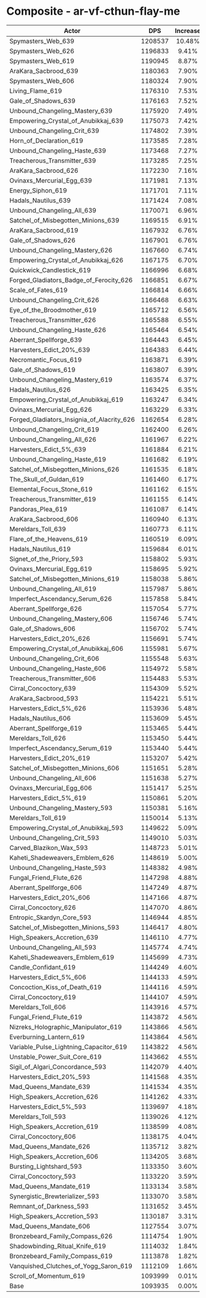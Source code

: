# Composite - ar-vf-cthun-flay-me
| Actor | DPS | Increase |
|---|:---:|:---:|
|Spymasters_Web_639|1208537|10.48%|
|Spymasters_Web_626|1196833|9.41%|
|Spymasters_Web_619|1190945|8.87%|
|AraKara_Sacbrood_639|1180363|7.90%|
|Spymasters_Web_606|1180324|7.90%|
|Living_Flame_619|1176310|7.53%|
|Gale_of_Shadows_639|1176163|7.52%|
|Unbound_Changeling_Mastery_639|1175920|7.49%|
|Empowering_Crystal_of_Anubikkaj_639|1175073|7.42%|
|Unbound_Changeling_Crit_639|1174802|7.39%|
|Horn_of_Declaration_619|1173585|7.28%|
|Unbound_Changeling_Haste_639|1173468|7.27%|
|Treacherous_Transmitter_639|1173285|7.25%|
|AraKara_Sacbrood_626|1172230|7.16%|
|Ovinaxs_Mercurial_Egg_639|1171981|7.13%|
|Energy_Siphon_619|1171701|7.11%|
|Hadals_Nautilus_639|1171424|7.08%|
|Unbound_Changeling_All_639|1170071|6.96%|
|Satchel_of_Misbegotten_Minions_639|1169515|6.91%|
|AraKara_Sacbrood_619|1167932|6.76%|
|Gale_of_Shadows_626|1167901|6.76%|
|Unbound_Changeling_Mastery_626|1167660|6.74%|
|Empowering_Crystal_of_Anubikkaj_626|1167175|6.70%|
|Quickwick_Candlestick_619|1166996|6.68%|
|Forged_Gladiators_Badge_of_Ferocity_626|1166851|6.67%|
|Scale_of_Fates_619|1166814|6.66%|
|Unbound_Changeling_Crit_626|1166468|6.63%|
|Eye_of_the_Broodmother_619|1165712|6.56%|
|Treacherous_Transmitter_626|1165588|6.55%|
|Unbound_Changeling_Haste_626|1165464|6.54%|
|Aberrant_Spellforge_639|1164443|6.45%|
|Harvesters_Edict_20%_639|1164383|6.44%|
|Necromantic_Focus_619|1163871|6.39%|
|Gale_of_Shadows_619|1163807|6.39%|
|Unbound_Changeling_Mastery_619|1163574|6.37%|
|Hadals_Nautilus_626|1163425|6.35%|
|Empowering_Crystal_of_Anubikkaj_619|1163247|6.34%|
|Ovinaxs_Mercurial_Egg_626|1163229|6.33%|
|Forged_Gladiators_Insignia_of_Alacrity_626|1162654|6.28%|
|Unbound_Changeling_Crit_619|1162400|6.26%|
|Unbound_Changeling_All_626|1161967|6.22%|
|Harvesters_Edict_5%_639|1161884|6.21%|
|Unbound_Changeling_Haste_619|1161682|6.19%|
|Satchel_of_Misbegotten_Minions_626|1161535|6.18%|
|The_Skull_of_Guldan_619|1161460|6.17%|
|Elemental_Focus_Stone_619|1161162|6.15%|
|Treacherous_Transmitter_619|1161155|6.14%|
|Pandoras_Plea_619|1161087|6.14%|
|AraKara_Sacbrood_606|1160940|6.13%|
|Mereldars_Toll_639|1160773|6.11%|
|Flare_of_the_Heavens_619|1160519|6.09%|
|Hadals_Nautilus_619|1159684|6.01%|
|Signet_of_the_Priory_593|1158802|5.93%|
|Ovinaxs_Mercurial_Egg_619|1158695|5.92%|
|Satchel_of_Misbegotten_Minions_619|1158038|5.86%|
|Unbound_Changeling_All_619|1157987|5.86%|
|Imperfect_Ascendancy_Serum_626|1157858|5.84%|
|Aberrant_Spellforge_626|1157054|5.77%|
|Unbound_Changeling_Mastery_606|1156746|5.74%|
|Gale_of_Shadows_606|1156702|5.74%|
|Harvesters_Edict_20%_626|1156691|5.74%|
|Empowering_Crystal_of_Anubikkaj_606|1155981|5.67%|
|Unbound_Changeling_Crit_606|1155548|5.63%|
|Unbound_Changeling_Haste_606|1154972|5.58%|
|Treacherous_Transmitter_606|1154483|5.53%|
|Cirral_Concoctory_639|1154309|5.52%|
|AraKara_Sacbrood_593|1154221|5.51%|
|Harvesters_Edict_5%_626|1153936|5.48%|
|Hadals_Nautilus_606|1153609|5.45%|
|Aberrant_Spellforge_619|1153465|5.44%|
|Mereldars_Toll_626|1153450|5.44%|
|Imperfect_Ascendancy_Serum_619|1153440|5.44%|
|Harvesters_Edict_20%_619|1153207|5.42%|
|Satchel_of_Misbegotten_Minions_606|1151651|5.28%|
|Unbound_Changeling_All_606|1151638|5.27%|
|Ovinaxs_Mercurial_Egg_606|1151417|5.25%|
|Harvesters_Edict_5%_619|1150861|5.20%|
|Unbound_Changeling_Mastery_593|1150381|5.16%|
|Mereldars_Toll_619|1150014|5.13%|
|Empowering_Crystal_of_Anubikkaj_593|1149622|5.09%|
|Unbound_Changeling_Crit_593|1149010|5.03%|
|Carved_Blazikon_Wax_593|1148723|5.01%|
|Kaheti_Shadeweavers_Emblem_626|1148619|5.00%|
|Unbound_Changeling_Haste_593|1148382|4.98%|
|Fungal_Friend_Flute_626|1147298|4.88%|
|Aberrant_Spellforge_606|1147249|4.87%|
|Harvesters_Edict_20%_606|1147166|4.87%|
|Cirral_Concoctory_626|1147070|4.86%|
|Entropic_Skardyn_Core_593|1146944|4.85%|
|Satchel_of_Misbegotten_Minions_593|1146417|4.80%|
|High_Speakers_Accretion_639|1146110|4.77%|
|Unbound_Changeling_All_593|1145774|4.74%|
|Kaheti_Shadeweavers_Emblem_619|1145699|4.73%|
|Candle_Confidant_619|1144249|4.60%|
|Harvesters_Edict_5%_606|1144133|4.59%|
|Concoction_Kiss_of_Death_619|1144116|4.59%|
|Cirral_Concoctory_619|1144107|4.59%|
|Mereldars_Toll_606|1143916|4.57%|
|Fungal_Friend_Flute_619|1143872|4.56%|
|Nizreks_Holographic_Manipulator_619|1143866|4.56%|
|Everburning_Lantern_619|1143864|4.56%|
|Variable_Pulse_Lightning_Capacitor_619|1143822|4.56%|
|Unstable_Power_Suit_Core_619|1143662|4.55%|
|Sigil_of_Algari_Concordance_593|1142079|4.40%|
|Harvesters_Edict_20%_593|1141568|4.35%|
|Mad_Queens_Mandate_639|1141534|4.35%|
|High_Speakers_Accretion_626|1141262|4.33%|
|Harvesters_Edict_5%_593|1139697|4.18%|
|Mereldars_Toll_593|1139026|4.12%|
|High_Speakers_Accretion_619|1138599|4.08%|
|Cirral_Concoctory_606|1138175|4.04%|
|Mad_Queens_Mandate_626|1135712|3.82%|
|High_Speakers_Accretion_606|1134205|3.68%|
|Bursting_Lightshard_593|1133350|3.60%|
|Cirral_Concoctory_593|1133220|3.59%|
|Mad_Queens_Mandate_619|1133134|3.58%|
|Synergistic_Brewterializer_593|1133070|3.58%|
|Remnant_of_Darkness_593|1131652|3.45%|
|High_Speakers_Accretion_593|1130187|3.31%|
|Mad_Queens_Mandate_606|1127554|3.07%|
|Bronzebeard_Family_Compass_626|1114754|1.90%|
|Shadowbinding_Ritual_Knife_619|1114032|1.84%|
|Bronzebeard_Family_Compass_619|1113878|1.82%|
|Vanquished_Clutches_of_Yogg_Saron_619|1112109|1.66%|
|Scroll_of_Momentum_619|1093999|0.01%|
|Base|1093935|0.00%|
